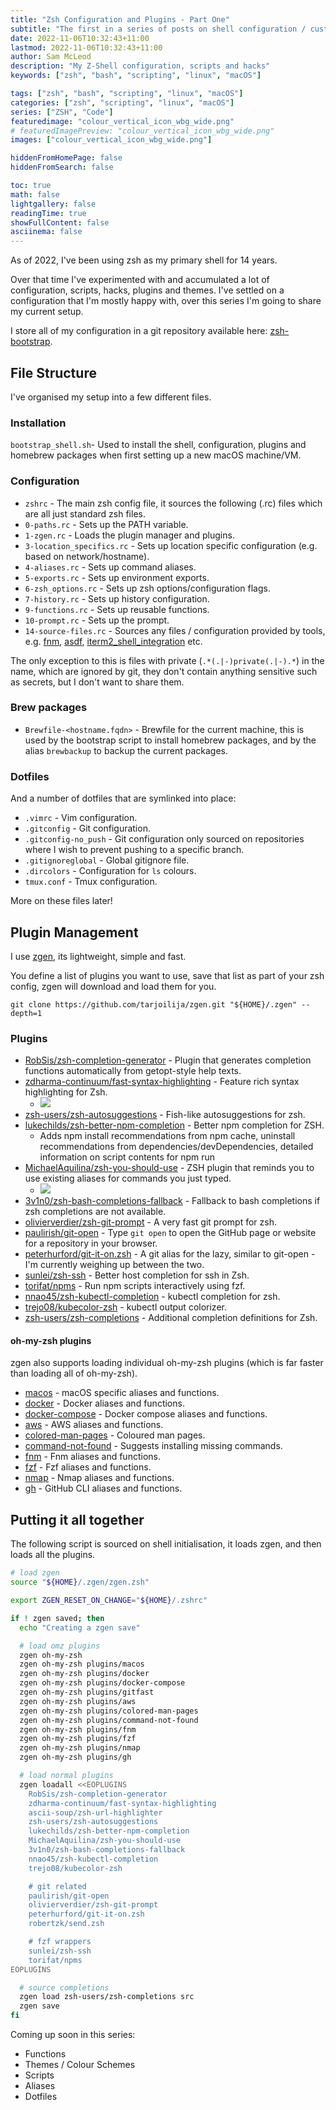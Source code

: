```yaml
---
title: "Zsh Configuration and Plugins - Part One"
subtitle: "The first in a series of posts on shell configuration / customisation"
date: 2022-11-06T10:32:43+11:00
lastmod: 2022-11-06T10:32:43+11:00
author: Sam McLeod
description: "My Z-Shell configuration, scripts and hacks"
keywords: ["zsh", "bash", "scripting", "linux", "macOS"]

tags: ["zsh", "bash", "scripting", "linux", "macOS"]
categories: ["zsh", "scripting", "linux", "macOS"]
series: ["ZSH", "Code"]
featuredimage: "colour_vertical_icon_wbg_wide.png"
# featuredImagePreview: "colour_vertical_icon_wbg_wide.png"
images: ["colour_vertical_icon_wbg_wide.png"]

hiddenFromHomePage: false
hiddenFromSearch: false

toc: true
math: false
lightgallery: false
readingTime: true
showFullContent: false
asciinema: false
---
```


As of 2022, I've been using zsh as my primary shell for 14 years.

Over that time I've experimented with and accumulated a lot of configuration, scripts, hacks, plugins and themes. I've settled on a configuration that I'm mostly happy with, over this series I'm going to share my current setup.

I store all of my configuration in a git repository available here: [zsh-bootstrap](https://github.com/sammcj/zsh-bootstrap).

## File Structure

I've organised my setup into a few different files.

### Installation

`bootstrap_shell.sh`- Used to install the shell, configuration, plugins and homebrew packages when first setting up a new macOS machine/VM.

### Configuration

- `zshrc` - The main zsh config file, it sources the following (.rc) files which are all just standard zsh files.
- `0-paths.rc` - Sets up the PATH variable.
- `1-zgen.rc` - Loads the plugin manager and plugins.
- `3-location_specifics.rc` - Sets up location specific configuration (e.g. based on network/hostname).
- `4-aliases.rc` - Sets up command aliases.
- `5-exports.rc` - Sets up environment exports.
- `6-zsh_options.rc` - Sets up zsh options/configuration flags.
- `7-history.rc` - Sets up history configuration.
- `9-functions.rc` - Sets up reusable functions.
- `10-prompt.rc` - Sets up the prompt.
- `14-source-files.rc` - Sources any files / configuration provided by tools, e.g. [fnm](https://github.com/Schniz/fnm), [asdf](https://github.com/asdf-vm/asdf), [iterm2_shell_integration](https://iterm2.com/documentation-shell-integration.html) etc.

The only exception to this is files with private (`.*(.|-)private(.|-).*`) in the name, which are ignored by git, they don't contain anything sensitive such as secrets, but I don't want to share them.

### Brew packages

- `Brewfile-<hostname.fqdn>` - Brewfile for the current machine, this is used by the bootstrap script to install homebrew packages, and by the alias `brewbackup` to backup the current packages.

### Dotfiles

And a number of dotfiles that are symlinked into place:

- `.vimrc` - Vim configuration.
- `.gitconfig` - Git configuration.
- `.gitconfig-no_push` - Git configuration only sourced on repositories where I wish to prevent pushing to a specific branch.
- `.gitignoreglobal` - Global gitignore file.
- `.dircolors` - Configuration for `ls` colours.
- `tmux.conf` - Tmux configuration.

More on these files later!

## Plugin Management

I use [zgen](https://github.com/tarjoilija/zgen), its lightweight, simple and fast.

You define a list of plugins you want to use, save that list as part of your zsh config, zgen will download and load them for you.

```shell
git clone https://github.com/tarjoilija/zgen.git "${HOME}/.zgen" --depth=1
```

### Plugins

- [RobSis/zsh-completion-generator](https://github.com/RobSis/zsh-completion-generator) - Plugin that generates completion functions automatically from getopt-style help texts.
- [zdharma-continuum/fast-syntax-highlighting](https://github.com/zdharma-continuum/fast-syntax-highlighting) - Feature rich syntax highlighting for Zsh.
  - ![](https://raw.githubusercontent.com/zdharma-continuum/fast-syntax-highlighting/master/images/highlight-much.png)
- [zsh-users/zsh-autosuggestions](https://github.com/zsh-users/zsh-autosuggestions) - Fish-like autosuggestions for zsh.
- [lukechilds/zsh-better-npm-completion](https://github.com/lukechilds/zsh-better-npm-completion) - Better npm completion for ZSH.
  - Adds npm install recommendations from npm cache, uninstall recommendations from dependencies/devDependencies, detailed information on script contents for npm run
- [MichaelAquilina/zsh-you-should-use](https://github.com/MichaelAquilina/zsh-you-should-use) - ZSH plugin that reminds you to use existing aliases for commands you just typed.
  - ![](https://raw.githubusercontent.com/MichaelAquilina/zsh-you-should-use/master/img/global.png)
- [3v1n0/zsh-bash-completions-fallback](https://github.com/3v1n0/zsh-bash-completions-fallback) - Fallback to bash completions if zsh completions are not available.
- [olivierverdier/zsh-git-prompt](https://github.com/olivierverdier/zsh-git-prompt) - A very fast git prompt for zsh.
- [paulirish/git-open](https://github.com/paulirish/git-open) - Type `git open` to open the GitHub page or website for a repository in your browser.
- [peterhurford/git-it-on.zsh](https://github.com/peterhurford/git-it-on.zsh) - A git alias for the lazy, similar to git-open - I'm currently weighing up between the two.
- [sunlei/zsh-ssh](https://github.com/sunlei/zsh-ssh) - Better host completion for ssh in Zsh.
- [torifat/npms](https://github.com/torifat/npms) - Run npm scripts interactively using fzf.
- [nnao45/zsh-kubectl-completion](https://github.com/nnao45/zsh-kubectl-completion) - kubectl completion for zsh.
- [trejo08/kubecolor-zsh](https://github.com/trejo08/kubecolor-zsh) - kubectl output colorizer.
- [zsh-users/zsh-completions](https://github.com/zsh-users/zsh-completions) - Additional completion definitions for Zsh.

#### oh-my-zsh plugins

zgen also supports loading individual oh-my-zsh plugins (which is far faster than loading all of oh-my-zsh).

- [macos](https://github.com/ohmyzsh/ohmyzsh/tree/master/plugins/macos) - macOS specific aliases and functions.
- [docker](https://github.com/ohmyzsh/ohmyzsh/tree/master/plugins/docker) - Docker aliases and functions.
- [docker-compose](https://github.com/ohmyzsh/ohmyzsh/tree/master/plugins/docker-compose) - Docker compose aliases and functions.
- [aws](https://github.com/ohmyzsh/ohmyzsh/tree/master/plugins/aws) - AWS aliases and functions.
- [colored-man-pages](https://github.com/ohmyzsh/ohmyzsh/tree/master/plugins/colored-man-pages) - Coloured man pages.
- [command-not-found](https://github.com/ohmyzsh/ohmyzsh/tree/master/plugins/command-not-found) - Suggests installing missing commands.
- [fnm](https://github.com/ohmyzsh/ohmyzsh/tree/master/plugins/fnm) - Fnm aliases and functions.
- [fzf](https://github.com/ohmyzsh/ohmyzsh/tree/master/plugins/fzf) - Fzf aliases and functions.
- [nmap](https://github.com/ohmyzsh/ohmyzsh/tree/master/plugins/nmap) - Nmap aliases and functions.
- [gh](https://github.com/ohmyzsh/ohmyzsh/tree/master/plugins/gh) - GitHub CLI aliases and functions.

## Putting it all together

The following script is sourced on shell initialisation, it loads zgen, and then loads all the plugins.

```zsh
# load zgen
source "${HOME}/.zgen/zgen.zsh"

export ZGEN_RESET_ON_CHANGE="${HOME}/.zshrc"

if ! zgen saved; then
  echo "Creating a zgen save"

  # load omz plugins
  zgen oh-my-zsh
  zgen oh-my-zsh plugins/macos
  zgen oh-my-zsh plugins/docker
  zgen oh-my-zsh plugins/docker-compose
  zgen oh-my-zsh plugins/gitfast
  zgen oh-my-zsh plugins/aws
  zgen oh-my-zsh plugins/colored-man-pages
  zgen oh-my-zsh plugins/command-not-found
  zgen oh-my-zsh plugins/fnm
  zgen oh-my-zsh plugins/fzf
  zgen oh-my-zsh plugins/nmap
  zgen oh-my-zsh plugins/gh

  # load normal plugins
  zgen loadall <<EOPLUGINS
    RobSis/zsh-completion-generator
    zdharma-continuum/fast-syntax-highlighting
    ascii-soup/zsh-url-highlighter
    zsh-users/zsh-autosuggestions
    lukechilds/zsh-better-npm-completion
    MichaelAquilina/zsh-you-should-use
    3v1n0/zsh-bash-completions-fallback
    nnao45/zsh-kubectl-completion
    trejo08/kubecolor-zsh

    # git related
    paulirish/git-open
    olivierverdier/zsh-git-prompt
    peterhurford/git-it-on.zsh
    robertzk/send.zsh

    # fzf wrappers
    sunlei/zsh-ssh
    torifat/npms
EOPLUGINS

  # source completions
  zgen load zsh-users/zsh-completions src
  zgen save
fi
```

Coming up soon in this series:

- Functions
- Themes / Colour Schemes
- Scripts
- Aliases
- Dotfiles
